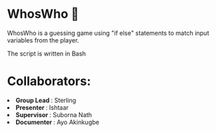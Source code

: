 # WhosWho :clown_face:

WhosWho is a guessing game using "if else" statements to match input variables from the player.

The script is written in Bash


<h1> Collaborators: </h1>
<li> <b> Group Lead </b>  : Sterling </li>

<li> <b> Presenter </b> : Ishtaar </li>

<li> <b> Supervisor </b> : Suborna Nath </li>

<li> <b> Documenter </b> : Ayo Akinkugbe </li>
